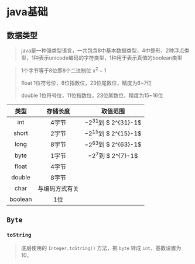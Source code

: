 # java基础

## 数据类型

> java是一种强类型语言，一共包含8中基本数据类型，4中整形，2种浮点类型，1种表示unicode编码的字符类型，1种用于表示真值的boolean类型

> 1个字节等于8位即8个二进制位 $x^2-1$
>
> float 1位符号位，8位指数位，23位尾数位，精度为6~7位
>
> double 1位符号位，11位指数位，23位尾数位，精度为15~16位

|  类型   |    存储长度    |        取值范围         |
| :-----: | :------------: | :---------------------: |
|   int   |     4字节      | $-2^{31}$到 $ 2^{31}-1$ |
|  short  |     2字节      | $-2^{15}$到 $ 2^{15}-1$ |
|  long   |     8字节      | $-2^{63}$到 $ 2^{63}-1$ |
|  byte   |     1字节      |  $-2^{7}$到 $ 2^{7}-1$  |
|  float  |     4字节      |                         |
| double  |     8字节      |                         |
|  char   | 与编码方式有关 |                         |
| boolean |      1位       |                         |



## `Byte`

### `toString`

> 底层使用的 `Integer.toString()` 方法，把 `byte` 转成 `int`，基数设置为10，